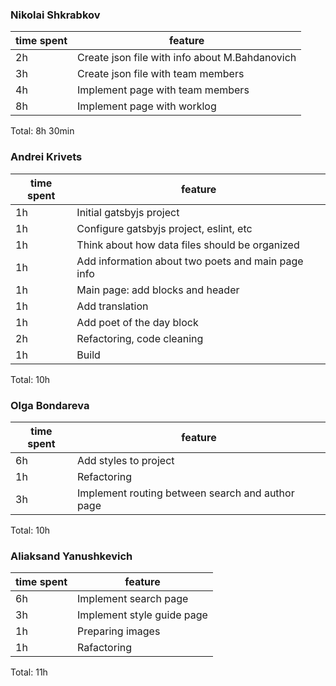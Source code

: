 ### Nikolai Shkrabkov
| time spent | feature                                           |
| ---------- | ------------------------------------------------- |
| 2h         | Create json file with info about M.Bahdanovich    |
| 3h         | Create json file with team members                |
| 4h         | Implement page with team members                  |
| 8h         | Implement page with worklog                       |

Total: 8h 30min


### Andrei Krivets
| time spent | feature                                           |
| ------- | ---------------- |
| 1h | Initial gatsbyjs project |
| 1h | Configure gatsbyjs project, eslint, etc |
| 1h | Think about how data files should be organized |
| 1h | Add information about two poets and main page info |
| 1h | Main page: add blocks and header |
| 1h | Add translation |
| 1h | Add poet of the day block |
| 2h | Refactoring, code cleaning |
| 1h | Build |

Total: 10h

### Olga Bondareva
| time spent | feature                                           |
| ------- | ---------------- |
| 6h | Add styles to project |
| 1h | Refactoring |
| 3h | Implement routing between search and author page |
Total: 10h

### Aliaksand Yanushkevich
| time spent | feature                                           |
| ------- | ---------------- |
| 6h | Implement search page |
| 3h | Implement style guide page |
| 1h | Preparing images |
| 1h | Rafactoring |
Total: 11h
